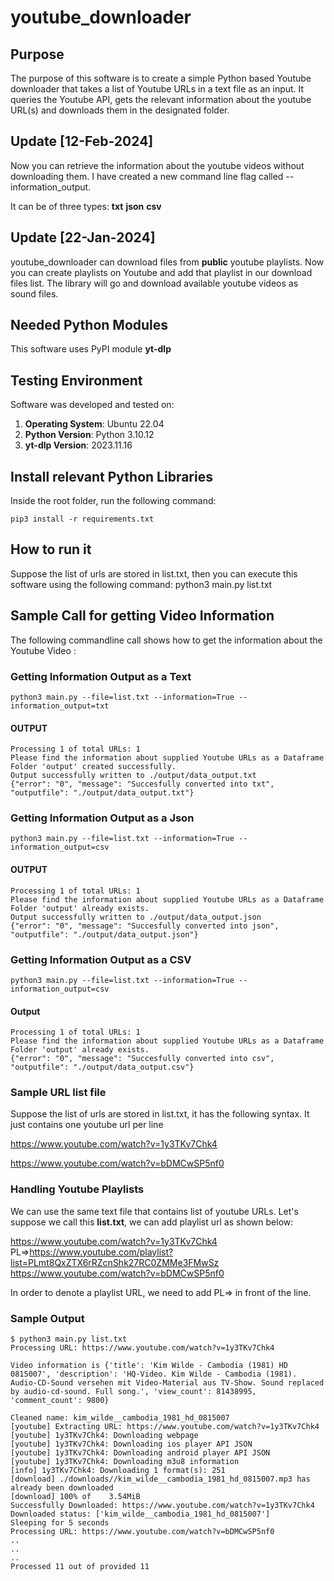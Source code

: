 # youtube_downloader

## Purpose
The purpose of this software is to create a simple Python based Youtube downloader that takes a list of Youtube URLs in a text file as an input. It queries the Youtube API, gets the relevant information about the youtube URL(s) and downloads them in the designated folder. 

## Update [12-Feb-2024]
Now you can retrieve the information about the youtube videos without downloading them.  I have created a new command line flag called --information_output. 

It can be of three types: 
**txt**
**json**
**csv**

## Update [22-Jan-2024]
youtube_downloader can download files from **public** youtube playlists. Now you can create playlists on Youtube and add that playlist in our download files list. The library will go and download available youtube videos as sound files.

## Needed Python Modules
This software uses PyPI module **yt-dlp**

## Testing Environment
Software was developed and tested on:

 1. **Operating System**: Ubuntu 22.04
 2. **Python Version**: Python 3.10.12
 3. **yt-dlp Version**: 2023.11.16

## Install relevant Python Libraries
Inside the root folder, run the following command:

    pip3 install -r requirements.txt

 ## How to run it
 Suppose the list of urls are stored in list.txt, then you can execute this software using the following command:
python3 main.py list.txt

## Sample Call for getting Video Information
The following commandline call shows how to get the information about the Youtube Video :

### Getting Information Output as a Text

    python3 main.py --file=list.txt --information=True --information_output=txt

#### OUTPUT 

    Processing 1 of total URLs: 1
    Please find the information about supplied Youtube URLs as a Dataframe
    Folder 'output' created successfully.
    Output successfully written to ./output/data_output.txt
    {"error": "0", "message": "Succesfully converted into txt", "outputfile": "./output/data_output.txt"}


### Getting Information Output as a Json

    python3 main.py --file=list.txt --information=True --information_output=csv

#### OUTPUT

    Processing 1 of total URLs: 1
    Please find the information about supplied Youtube URLs as a Dataframe
    Folder 'output' already exists.
    Output successfully written to ./output/data_output.json
    {"error": "0", "message": "Succesfully converted into json", "outputfile": "./output/data_output.json"}


### Getting Information Output as a CSV

    python3 main.py --file=list.txt --information=True --information_output=csv

#### Output

    Processing 1 of total URLs: 1
    Please find the information about supplied Youtube URLs as a Dataframe
    Folder 'output' already exists.
    {"error": "0", "message": "Succesfully converted into csv", "outputfile": "./output/data_output.csv"}

### Sample URL list file
Suppose the list of urls are stored in list.txt, it has the following syntax. It just contains one youtube url per line

https://www.youtube.com/watch?v=1y3TKv7Chk4

https://www.youtube.com/watch?v=bDMCwSP5nf0

### Handling Youtube Playlists
We can use the same text file that contains list of youtube URLs. Let's suppose we call this **list.txt**, we can add playlist url as shown below:

https://www.youtube.com/watch?v=1y3TKv7Chk4
PL=>https://www.youtube.com/playlist?list=PLmt8QxZTX6rRZcnShk27RC0ZMMe3FMwSz
https://www.youtube.com/watch?v=bDMCwSP5nf0

In order to denote a playlist URL, we need to add PL=> in front of the line.

### Sample Output

    $ python3 main.py list.txt
    Processing URL: https://www.youtube.com/watch?v=1y3TKv7Chk4
    
    Video information is {'title': 'Kim Wilde - Cambodia (1981) HD 0815007', 'description': 'HQ-Video. Kim Wilde - Cambodia (1981). Audio-CD-Sound versehen mit Video-Material aus TV-Show. Sound replaced by audio-cd-sound. Full song.', 'view_count': 81438995, 'comment_count': 9800}
    
    Cleaned name: kim_wilde__cambodia_1981_hd_0815007
    [youtube] Extracting URL: https://www.youtube.com/watch?v=1y3TKv7Chk4
    [youtube] 1y3TKv7Chk4: Downloading webpage
    [youtube] 1y3TKv7Chk4: Downloading ios player API JSON
    [youtube] 1y3TKv7Chk4: Downloading android player API JSON
    [youtube] 1y3TKv7Chk4: Downloading m3u8 information
    [info] 1y3TKv7Chk4: Downloading 1 format(s): 251
    [download] ./downloads//kim_wilde__cambodia_1981_hd_0815007.mp3 has already been downloaded
    [download] 100% of    3.54MiB
    Successfully Downloaded: https://www.youtube.com/watch?v=1y3TKv7Chk4
    Downloaded status: ['kim_wilde__cambodia_1981_hd_0815007']
    Sleeping for 5 seconds
    Processing URL: https://www.youtube.com/watch?v=bDMCwSP5nf0
    ..
    ..
    ..
    Processed 11 out of provided 11



